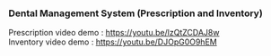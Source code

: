 ### Dental Management System (Prescription and Inventory)

Prescription video demo : https://youtu.be/lzQtZCDAJ8w <br/>
Inventory video demo : https://youtu.be/DJOpG0O9hEM
